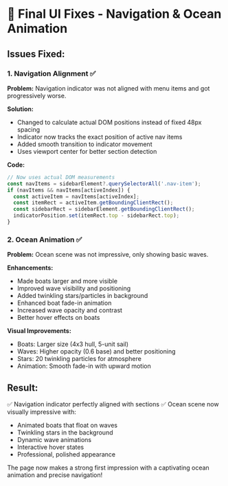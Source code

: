 # 🎯 Final UI Fixes - Navigation & Ocean Animation

## Issues Fixed:

### 1. Navigation Alignment ✅
**Problem:** Navigation indicator was not aligned with menu items and got progressively worse.

**Solution:**
- Changed to calculate actual DOM positions instead of fixed 48px spacing
- Indicator now tracks the exact position of active nav items
- Added smooth transition to indicator movement
- Uses viewport center for better section detection

**Code:**
```javascript
// Now uses actual DOM measurements
const navItems = sidebarElement?.querySelectorAll('.nav-item');
if (navItems && navItems[activeIndex]) {
  const activeItem = navItems[activeIndex];
  const itemRect = activeItem.getBoundingClientRect();
  const sidebarRect = sidebarElement.getBoundingClientRect();
  indicatorPosition.set(itemRect.top - sidebarRect.top);
}
```

### 2. Ocean Animation ✅
**Problem:** Ocean scene was not impressive, only showing basic waves.

**Enhancements:**
- Made boats larger and more visible
- Improved wave visibility and positioning
- Added twinkling stars/particles in background
- Enhanced boat fade-in animation
- Increased wave opacity and contrast
- Better hover effects on boats

**Visual Improvements:**
- Boats: Larger size (4x3 hull, 5-unit sail)
- Waves: Higher opacity (0.6 base) and better positioning
- Stars: 20 twinkling particles for atmosphere
- Animation: Smooth fade-in with upward motion

## Result:
✅ Navigation indicator perfectly aligned with sections
✅ Ocean scene now visually impressive with:
  - Animated boats that float on waves
  - Twinkling stars in the background
  - Dynamic wave animations
  - Interactive hover states
  - Professional, polished appearance

The page now makes a strong first impression with a captivating ocean animation and precise navigation!
